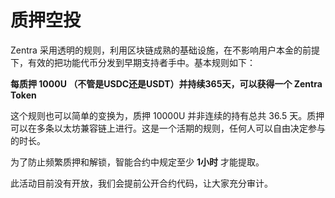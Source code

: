 # 质押空投

Zentra 采用透明的规则，利用区块链成熟的基础设施，在不影响用户本金的前提下，有效的把功能代币分发到早期支持者手中。基本规则如下：

**每质押 1000U （不管是USDC还是USDT）并持续365天，可以获得一个 Zentra Token**

这个规则也可以简单的变换为，质押 10000U 并非连续的持有总共 36.5 天。质押可以在多条以太坊兼容链上进行。这是一个活期的规则，任何人可以自由决定参与的时长。

为了防止频繁质押和解锁，智能合约中规定至少 **1小时** 才能提取。



此活动目前没有开放，我们会提前公开合约代码，让大家充分审计。
